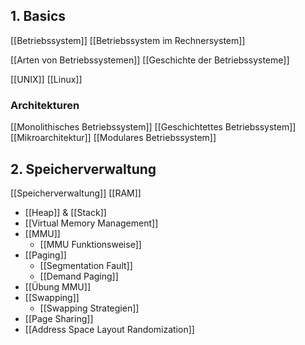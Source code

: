 ## 1. Basics
[[Betriebssystem]]
[[Betriebssystem im Rechnersystem]]

[[Arten von Betriebssystemen]]
[[Geschichte der Betriebssysteme]]

[[UNIX]]
[[Linux]]

### Architekturen
[[Monolithisches Betriebssystem]]
[[Geschichtettes Betriebssystem]]
[[Mikroarchitektur]]
[[Modulares Betriebssystem]]


## 2. Speicherverwaltung
[[Speicherverwaltung]]
[[RAM]]
- [[Heap]] & [[Stack]]
- [[Virtual Memory Management]]
- [[MMU]]
	- [[MMU Funktionsweise]]
- [[Paging]]
	- [[Segmentation Fault]]
	- [[Demand Paging]]
- [[Übung MMU]]
- [[Swapping]]
	- [[Swapping Strategien]]
- [[Page Sharing]]
- [[Address Space Layout Randomization]]
